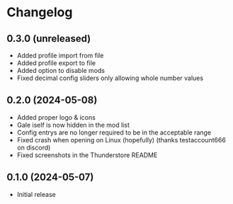# Changelog

## 0.3.0 (unreleased)

- Added profile import from file
- Added profile export to file
- Added option to disable mods
- Fixed decimal config sliders only allowing whole number values

## 0.2.0 (2024-05-08)

- Added proper logo & icons
- Gale iself is now hidden in the mod list
- Config entrys are no longer required to be in the acceptable range
- Fixed crash when opening on Linux (hopefully) (thanks testaccount666 on discord)
- Fixed screenshots in the Thunderstore README

## 0.1.0 (2024-05-07)

- Initial release
